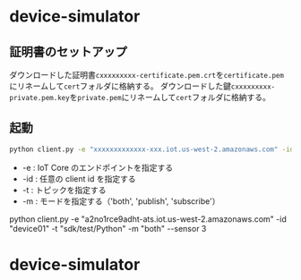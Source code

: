# device-simulator

## 証明書のセットアップ

ダウンロードした証明書`cxxxxxxxxx-certificate.pem.crt`を`certificate.pem`にリネームして`cert`フォルダに格納する。
ダウンロードした鍵`cxxxxxxxxx-private.pem.key`を`private.pem`にリネームして`cert`フォルダに格納する。

## 起動

```bash
python client.py -e "xxxxxxxxxxxxx-xxx.iot.us-west-2.amazonaws.com" -id "device01" -t "sdk/test/Python" -m "both"
```

- -e : IoT Core のエンドポイントを指定する
- -id : 任意の client id を指定する
- -t : トピックを指定する
- -m : モードを指定する（'both', 'publish', 'subscribe'）

python client.py -e "a2no1rce9adht-ats.iot.us-west-2.amazonaws.com" -id "device01" -t "sdk/test/Python" -m "both" --sensor 3
# device-simulator
